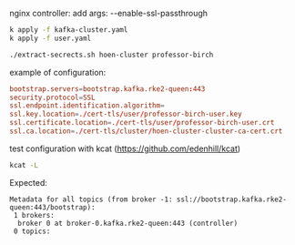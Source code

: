 
nginx controller: add args: --enable-ssl-passthrough


```sh
k apply -f kafka-cluster.yaml
k apply -f user.yaml

./extract-secrects.sh hoen-cluster professor-birch
```

example of configuration:

```conf
bootstrap.servers=bootstrap.kafka.rke2-queen:443
security.protocol=SSL
ssl.endpoint.identification.algorithm=
ssl.key.location=./cert-tls/user/professor-birch-user.key
ssl.certificate.location=./cert-tls/user/professor-birch-user.crt
ssl.ca.location=./cert-tls/cluster/hoen-cluster-cluster-ca-cert.crt
```


test configuration with kcat (https://github.com/edenhill/kcat)

```sh
kcat -L
```

Expected:
```
Metadata for all topics (from broker -1: ssl://bootstrap.kafka.rke2-queen:443/bootstrap):
 1 brokers:
  broker 0 at broker-0.kafka.rke2-queen:443 (controller)
 0 topics:
```